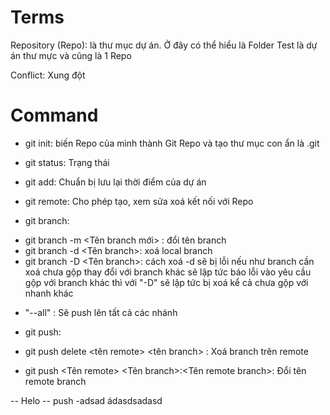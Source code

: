 # Terms

Repository (Repo): là thư mục dự án. Ở đây có thể hiểu là Folder Test là dự án thư mực và cũng là 1 Repo

Conflict: Xung đột

# Command

- git init: biến Repo của mình thành Git Repo và tạo thư mục con ẩn là .git

- git status: Trạng thái

- git add: Chuẩn bị lưu lại thời điểm của dự án

- git remote: Cho phép tạo, xem sửa xoá kết nối với Repo

- git branch:

* git branch -m <Tên branch mới> : đổi tên branch
* git branch -d <Tên branch>: xoá local branch
* git branch -D <Tên branch>: cách xoá -d sẽ bị lỗi nếu như branch cần xoá chưa gộp thay đổi với branch khác sẽ lập tức báo lỗi vào yêu cầu gộp với
  branch khác thì với "-D" sẽ lập tức bị xoá kể cả chưa gộp với nhanh khác

- "--all" : Sẽ push lên tất cả các nhánh

* git push:

- git push delete <tên remote> <tên branch> : Xoá branch trên remote

- git push <Tên remote> <Tên branch>:<Tên remote branch>: Đổi tên remote branch

-- Helo
-- push
-adsad
ádasdsadasd
